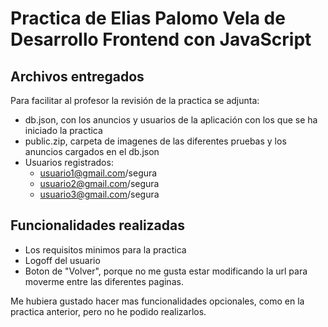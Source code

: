 # Practica de Elias Palomo Vela de Desarrollo Frontend con JavaScript

## Archivos entregados
Para facilitar al profesor la revisión de la practica se adjunta:
* db.json, con los anuncios y usuarios de la aplicación con los que se ha iniciado la practica
* public.zip, carpeta de imagenes de las diferentes pruebas y los anuncios cargados en el db.json
* Usuarios registrados:
    * usuario1@gmail.com/segura
    * usuario2@gmail.com/segura
    * usuario3@gmail.com/segura

## Funcionalidades realizadas
* Los requisitos minimos para la practica
* Logoff del usuario
* Boton de "Volver", porque no me gusta estar modificando la url para moverme entre las diferentes paginas.

Me hubiera gustado hacer mas funcionalidades opcionales, como en la practica anterior, pero no he podido realizarlos.